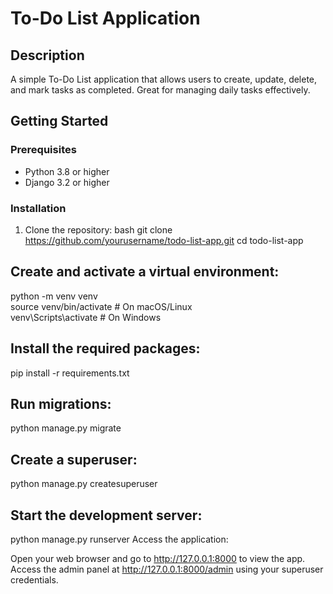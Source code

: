 # To-Do List Application

## Description
A simple To-Do List application that allows users to create, update, delete,
and mark tasks as completed. Great for managing daily tasks effectively.

## Getting Started

### Prerequisites
- Python 3.8 or higher
- Django 3.2 or higher

### Installation

1. Clone the repository:
bash
git clone https://github.com/yourusername/todo-list-app.git
cd todo-list-app

<b><h2>Create and activate a virtual environment:</h2></b>
python -m venv venv </br>
source venv/bin/activate  # On macOS/Linux </br>
venv\Scripts\activate  # On Windows

<b><h2>Install the required packages:</h2></b>
pip install -r requirements.txt

<b><h2>Run migrations:</h2></b>
python manage.py migrate

<b><h2>Create a superuser:</h2></b>
python manage.py createsuperuser

<b><h2>Start the development server:</h2></b>
python manage.py runserver
Access the application:

Open your web browser and go to http://127.0.0.1:8000 to view the app.
Access the admin panel at http://127.0.0.1:8000/admin using your superuser credentials.
